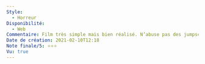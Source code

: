 ```yaml
---
Style:
  - Horreur
Disponibilité:
  - Web
Commentaire: Film très simple mais bien réalisé. N’abuse pas des jumpscares. Le manque de logique se justifie par la folie de Mike. Bonne mise en perspective en essayant de rendre le spectateur compatissant en montrant l’enfance de Mike.
Date de création: 2021-02-10T12:18
Note finale/5: ⭐⭐⭐
Vu: true
---
```

